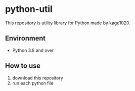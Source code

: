 # python-util

This repository is utility library for Python made by kage1020.

## Environment

* Python 3.8 and over

## How to use

1. download this repository
1. run each python file
